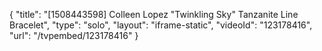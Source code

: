 {
    "title": "[1508443598] Colleen Lopez \"Twinkling Sky\" Tanzanite Line Bracelet",
    "type": "solo",
    "layout": "iframe-static",
    "videoId": "123178416",
    "url": "\/tvpembed\/123178416"
}